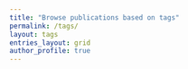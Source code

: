 ```yaml
---
title: "Browse publications based on tags"
permalink: /tags/
layout: tags
entries_layout: grid
author_profile: true
---
```

